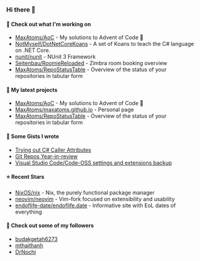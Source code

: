 ### Hi there 👋

#### 👷 Check out what I'm working on

- [MaxAtoms/AoC](https://github.com/MaxAtoms/AoC) - My solutions to Advent of Code 🎄
- [NotMyself/DotNetCoreKoans](https://github.com/NotMyself/DotNetCoreKoans) - A set of Koans to teach the C# language on .NET Core.
- [nunit/nunit](https://github.com/nunit/nunit) - NUnit 3 Framework
- [Seitenbau/RoomieReloaded](https://github.com/Seitenbau/RoomieReloaded) - Zimbra room booking overview
- [MaxAtoms/RepoStatusTable](https://github.com/MaxAtoms/RepoStatusTable) - Overview of the status of your repositories in tabular form

#### 🌱 My latest projects

- [MaxAtoms/AoC](https://github.com/MaxAtoms/AoC) - My solutions to Advent of Code 🎄
- [MaxAtoms/maxatoms.github.io](https://github.com/MaxAtoms/maxatoms.github.io) - Personal page
- [MaxAtoms/RepoStatusTable](https://github.com/MaxAtoms/RepoStatusTable) - Overview of the status of your repositories in tabular form

#### 📓 Some Gists I wrote

- [Trying out C# Caller Attributes](https://gist.github.com/9b9f14f7bab6d7ed7a64316d211d5f5d)
- [Git Repos Year-in-review](https://gist.github.com/2586ee55c017c56db698a939220717a1)
- [Visual Studio Code/Code-OSS settings and extensions backup](https://gist.github.com/b30163855bc6995588a5af9e88b28e51)

#### ⭐ Recent Stars

- [NixOS/nix](https://github.com/NixOS/nix) - Nix, the purely functional package manager
- [neovim/neovim](https://github.com/neovim/neovim) - Vim-fork focused on extensibility and usability
- [endoflife-date/endoflife.date](https://github.com/endoflife-date/endoflife.date) - Informative site with EoL dates of everything

#### 👯 Check out some of my followers

- [budakgetah6273](https://github.com/budakgetah6273)
- [mthaithanh](https://github.com/mthaithanh)
- [DrNochi](https://github.com/DrNochi)
